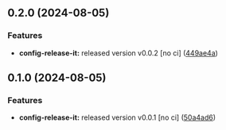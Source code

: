 

## 0.2.0 (2024-08-05)


### Features

* **config-release-it:** released version v0.0.2 [no ci] ([449ae4a](https://github.com/PeterBaker0/FAIMS3/commit/449ae4acc7864ff1c5c8b391296ffc3020418514))

## 0.1.0 (2024-08-05)


### Features

* **config-release-it:** released version v0.0.1 [no ci] ([50a4ad6](https://github.com/PeterBaker0/FAIMS3/commit/50a4ad68cb56a1d0568784b9c4b7c6b5808f5772))